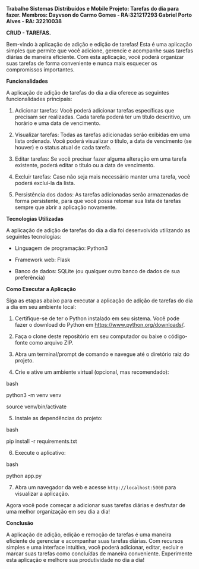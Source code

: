 **Trabalho Sistemas Distribuídos e Mobile
Projeto: Tarefas do dia para fazer.
Membros: Dayvson do Carmo Gomes - RA:321217293
Gabriel Porto Alves - RA: 32210038**

**CRUD - TAREFAS.**

Bem-vindo à aplicação de adição e edição de tarefas! Esta é uma aplicação simples que permite que você adicione, gerencie e acompanhe suas tarefas diárias de maneira eficiente. Com esta aplicação, você poderá organizar suas tarefas de forma conveniente e nunca mais esquecer os compromissos importantes. 


**Funcionalidades**

A aplicação de adição de tarefas do dia a dia oferece as seguintes funcionalidades principais: 

1. Adicionar tarefas: Você poderá adicionar tarefas específicas que precisam ser realizadas. Cada tarefa poderá ter um título descritivo, um horário e uma data de vencimento. 

2. Visualizar tarefas: Todas as tarefas adicionadas serão exibidas em uma lista ordenada. Você poderá visualizar o título, a data de vencimento (se houver) e o status atual de cada tarefa. 

3. Editar tarefas: Se você precisar fazer alguma alteração em uma tarefa existente, poderá editar o título ou a data de vencimento. 

4. Excluir tarefas: Caso não seja mais necessário manter uma tarefa, você poderá excluí-la da lista. 

5. Persistência dos dados: As tarefas adicionadas serão armazenadas de forma persistente, para que você possa retomar sua lista de tarefas sempre que abrir a aplicação novamente. 

  
**Tecnologias Utilizadas** 

A aplicação de adição de tarefas do dia a dia foi desenvolvida utilizando as seguintes tecnologias: 

- Linguagem de programação: Python3

- Framework web: Flask 

- Banco de dados: SQLite (ou qualquer outro banco de dados de sua preferência) 


**Como Executar a Aplicação**

Siga as etapas abaixo para executar a aplicação de adição de tarefas do dia a dia em seu ambiente local: 

1. Certifique-se de ter o Python instalado em seu sistema. Você pode fazer o download do Python em https://www.python.org/downloads/. 

2. Faça o clone deste repositório em seu computador ou baixe o código-fonte como arquivo ZIP.  

3. Abra um terminal/prompt de comando e navegue até o diretório raiz do projeto.   

4. Crie e ative um ambiente virtual (opcional, mas recomendado): 

bash 

python3 -m venv venv 

source venv/bin/activate 

5. Instale as dependências do projeto: 

bash 

pip install -r requirements.txt 

6. Execute o aplicativo: 

bash 

python app.py  

7. Abra um navegador da web e acesse `http://localhost:5000` para visualizar a aplicação. 

Agora você pode começar a adicionar suas tarefas diárias e desfrutar de uma melhor organização em seu dia a dia! 

  
**Conclusão** 

A aplicação de adição, edição e remoção de tarefas é uma maneira eficiente de gerenciar e acompanhar suas tarefas diárias. Com recursos simples e uma interface intuitiva, você poderá adicionar, editar, excluir e marcar suas tarefas como concluídas de maneira conveniente. Experimente esta aplicação e melhore sua produtividade no dia a dia! 

